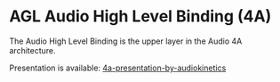 # AGL Audio High Level Binding (4A)

The Audio High Level Binding is the upper layer in the Audio 4A architecture.

Presentation is available:
[4a-presentation-by-audiokinetics](https://schd.ws/hosted_files/aglammeu17/aa/HighLevelAudio_DresdenAMM_Final_0.pdf)
